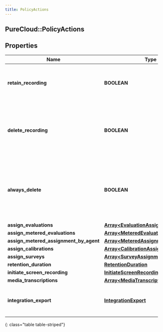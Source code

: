 ```yaml
---
title: PolicyActions
---
```

## PureCloud::PolicyActions

## Properties

|Name | Type | Description | Notes|
|------------ | ------------- | ------------- | -------------|
| **retain_recording** | **BOOLEAN** | true to retain the recording associated with the conversation. Default = true | [optional] |
| **delete_recording** | **BOOLEAN** | true to delete the recording associated with the conversation. If retainRecording = true, this will be ignored. Default = false | [optional] |
| **always_delete** | **BOOLEAN** | true to delete the recording associated with the conversation regardless of the values of retainRecording or deleteRecording. Default = false | [optional] |
| **assign_evaluations** | [**Array&lt;EvaluationAssignment&gt;**](EvaluationAssignment.html) |  | [optional] |
| **assign_metered_evaluations** | [**Array&lt;MeteredEvaluationAssignment&gt;**](MeteredEvaluationAssignment.html) |  | [optional] |
| **assign_metered_assignment_by_agent** | [**Array&lt;MeteredAssignmentByAgent&gt;**](MeteredAssignmentByAgent.html) |  | [optional] |
| **assign_calibrations** | [**Array&lt;CalibrationAssignment&gt;**](CalibrationAssignment.html) |  | [optional] |
| **assign_surveys** | [**Array&lt;SurveyAssignment&gt;**](SurveyAssignment.html) |  | [optional] |
| **retention_duration** | [**RetentionDuration**](RetentionDuration.html) |  | [optional] |
| **initiate_screen_recording** | [**InitiateScreenRecording**](InitiateScreenRecording.html) |  | [optional] |
| **media_transcriptions** | [**Array&lt;MediaTranscription&gt;**](MediaTranscription.html) |  | [optional] |
| **integration_export** | [**IntegrationExport**](IntegrationExport.html) | Policy action for exporting recordings using an integration to 3rd party s3. | [optional] |
{: class="table table-striped"}


